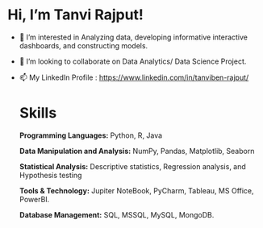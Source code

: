  # Hi, I’m Tanvi Rajput!
 
  
- 👀 I’m interested in Analyzing data, developing informative interactive dashboards, and constructing models.
- 💞️ I’m looking to collaborate on Data Analytics/ Data Science Project.
- 📫 My LinkedIn Profile : https://www.linkedin.com/in/tanviben-rajput/
  
  # Skills
  
  **Programming Languages:** Python, R, Java

  **Data Manipulation and Analysis:** NumPy, Pandas, Matplotlib, Seaborn

  **Statistical Analysis:** Descriptive statistics, Regression analysis, and Hypothesis testing
  
  **Tools & Technology:** Jupiter NoteBook, PyCharm, Tableau, MS Office, PowerBI.

  **Database Management:** SQL, MSSQL, MySQL, MongoDB.
  
  

<!---
TanviVRajput/TanviVRajput is a ✨ special ✨ repository because its `README.md` (this file) appears on your GitHub profile.
You can click the Preview link to take a look at your changes.
--->
